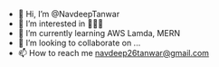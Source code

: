 - 👋 Hi, I’m @NavdeepTanwar
- 👀 I’m interested in 👨🏻‍💻
- 🌱 I’m currently learning AWS Lamda, MERN
- 💞️ I’m looking to collaborate on ...
- 📫 How to reach me navdeep26tanwar@gmail.com

<!---
NavdeepTanwar/NavdeepTanwar is a ✨ special ✨ repository because its `README.md` (this file) appears on your GitHub profile.
You can click the Preview link to take a look at your changes.
--->
